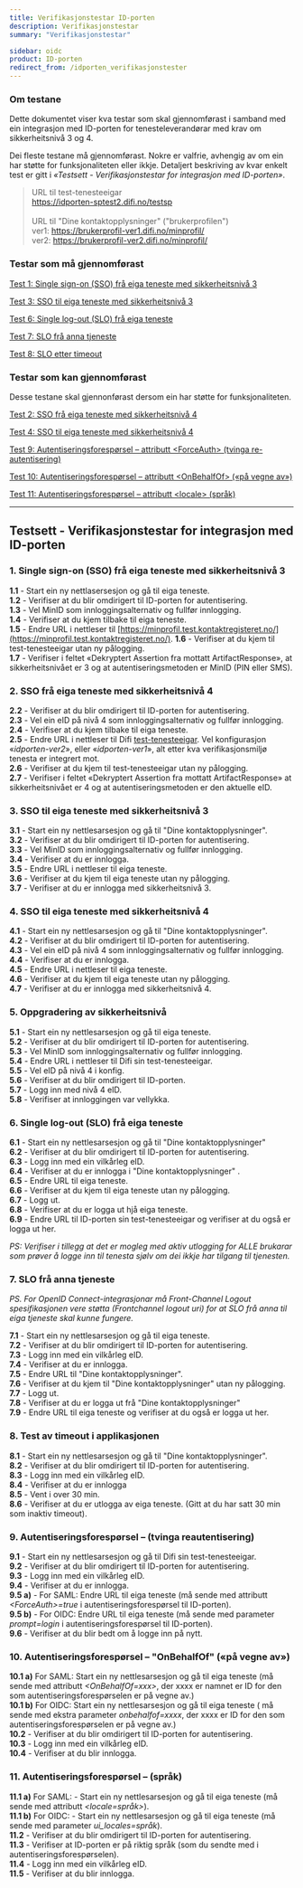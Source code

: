 ```yaml
---
title: Verifikasjonstestar ID-porten
description: Verifikasjonstestar
summary: "Verifikasjonstestar"

sidebar: oidc
product: ID-porten
redirect_from: /idporten_verifikasjonstester
---
```


### Om testane

Dette dokumentet viser kva testar som skal gjennomførast i samband med ein integrasjon med ID-porten for tenesteleverandørar med krav om sikkerheitsnivå 3 og 4.

Dei fleste testane må gjennomførast. Nokre er valfrie, avhengig av om ein har støtte for funksjonaliteten eller ikkje.
Detaljert beskriving av kvar enkelt test er gitt i *«Testsett - Verifikasjonstestar for integrasjon med ID-porten»*.

> URL til test-tenesteeigar <br>
> <https://idporten-sptest2.difi.no/testsp> <br><br>
> URL til "Dine kontaktopplysninger" ("brukerprofilen") <br>
> ver1: <https://brukerprofil-ver1.difi.no/minprofil/> <br>
> ver2: <https://brukerprofil-ver2.difi.no/minprofil/>

### Testar som må gjennomførast

[Test 1: Single sign-on (SSO) frå eiga teneste med sikkerheitsnivå 3]({{site.baseurl}}/docs/idporten/idporten/idporten_verifikasjonstester#1-single-sign-on-sso-frå-eiga-teneste-med-sikkerheitsnivå-3)

[Test 3: SSO til eiga teneste med sikkerheitsnivå 3]({{site.baseurl}}/docs/idporten/idporten/idporten_verifikasjonstester#3-sso-til-eiga-teneste-med-sikkerheitsnivå-3)

[Test 6: Single log-out (SLO) frå eiga teneste]({{site.baseurl}}/docs/idporten/idporten/idporten_verifikasjonstester#6-single-log-out-slo-frå-eiga-teneste)

[Test 7: SLO frå anna tjeneste]({{site.baseurl}}/docs/idporten/idporten/idporten_verifikasjonstester#7-slo-frå-anna-tjeneste)

[Test 8: SLO etter timeout]({{site.baseurl}}/docs/idporten/idporten/idporten_verifikasjonstester#8-test-av-timeout-i--applikasjonen)


### Testar som kan gjennomførast
Desse testane skal gjennonførast dersom ein har støtte for funksjonaliteten.

[Test 2: SSO frå eiga teneste med sikkerheitsnivå 4]({{site.baseurl}}/docs/idporten/idporten/idporten_verifikasjonstester#2-sso-frå-eiga-teneste-med-sikkerheitsnivå-4)

[Test 4: SSO til eiga teneste med sikkerheitsnivå 4]({{site.baseurl}}/docs/idporten/idporten/idporten_verifikasjonstester#4-sso-til-eiga-teneste-med-sikkerheitsnivå-4)

[Test 9: Autentiseringsforespørsel – attributt \<ForceAuth> (tvinga re-autentisering)]({{site.baseurl}}/docs/idporten/idporten/idporten_verifikasjonstester#9-autentiseringsforespørsel--tvinga-reautentisering)

[Test 10: Autentiseringsforespørsel – attributt \<OnBehalfOf> («på vegne av»)]({{site.baseurl}}/docs/idporten/idporten/idporten_verifikasjonstester#10--autentiseringsforespørsel--onbehalfof-på-vegne-av)

[Test 11: Autentiseringsforespørsel – attributt \<locale> (språk)]({{site.baseurl}}/docs/idporten/idporten/idporten_verifikasjonstester#11-autentiseringsforespørsel--språk)


***


## Testsett - Verifikasjonstestar for integrasjon med ID-porten

### 1.	Single sign-on (SSO) frå eiga teneste med sikkerheitsnivå 3

**1.1** - Start ein ny nettlasersesjon og gå til eiga teneste.  
**1.2** - Verifiser at du blir omdirigert til ID-porten for autentisering.  
**1.3** - Vel MinID som innloggingsalternativ og fullfør innlogging.  
**1.4** - Verifiser at du kjem tilbake til eiga teneste.  
**1.5** - Endre URL i nettleser til [https://minprofil.test.kontaktregisteret.no/](https://minprofil.test.kontaktregisteret.no/). 
**1.6** - Verifiser at du kjem til test-tenesteeigar utan ny pålogging.  
**1.7** - Verifiser i feltet «Dekryptert Assertion fra mottatt ArtifactResponse», at sikkerheitsnivået er 3 og at autentiseringsmetoden er MinID (PIN eller SMS).  


### 2.	SSO frå eiga teneste med sikkerheitsnivå 4

**2.2** - Verifiser at du blir omdirigert til ID-porten for autentisering.  
**2.3** - Vel ein eID på nivå 4 som innloggingsalternativ og fullfør innlogging.  
**2.4** - Verifiser at du kjem tilbake til eiga teneste.  
**2.5** - Endre URL i nettleser til Difi [test-tenesteeigar](https://idporten-sptest2.difi.no/testsp). Vel konfigurasjon «*idporten-ver2*», eller «*idporten-ver1*», alt etter kva verifikasjonsmiljø tenesta er integrert mot.    
**2.6** - Verifiser at du kjem til test-tenesteeigar utan ny pålogging.  
**2.7** - Verifiser i feltet «Dekryptert Assertion fra mottatt ArtifactResponse» at sikkerheitsnivået er 4 og at autentiseringsmetoden er den aktuelle eID.  

### 3.	SSO til eiga teneste med sikkerheitsnivå 3

**3.1** - Start ein ny nettlesarsesjon og gå til "Dine kontaktopplysninger".<br>
**3.2** - Verifiser at du blir omdirigert til ID-porten for autentisering.  
**3.3** - Vel MinID som innloggingsalternativ og fullfør innlogging.  
**3.4** - Verifiser at du er innlogga.  
**3.5** -	Endre URL i nettleser til eiga teneste.  
**3.6** -	Verifiser at du kjem til eiga teneste utan ny pålogging.  
**3.7** -	Verifiser at du er innlogga med sikkerheitsnivå 3.  

### 4.	SSO til eiga teneste med sikkerheitsnivå 4

**4.1** - 	Start ein ny nettlesarsesjon og gå til "Dine kontaktopplysninger". <br>
**4.2** - 	Verifiser at du blir omdirigert til ID-porten for autentisering.  
**4.3** - 	Vel ein eID på nivå 4 som innloggingsalternativ og fullfør innlogging.  
**4.4** - 	Verifiser at du er innlogga.   
**4.5** - 	Endre URL i nettleser til eiga teneste.  
**4.6** - 	Verifiser at du kjem til eiga teneste utan ny pålogging.  
**4.7** - 	Verifiser at du er innlogga med sikkerheitsnivå 4.  

### 5.	Oppgradering av sikkerheitsnivå

**5.1** - 	Start ein ny nettlesarsesjon og gå til eiga teneste.  
**5.2** - 	Verifiser at du blir omdirigert til ID-porten for autentisering.  
**5.3** - 	Vel MinID som innloggingsalternativ og fullfør innlogging.  
**5.4** - 	Endre URL i nettleser til Difi sin test-tenesteeigar.  
**5.5** - 	Vel eID på nivå 4 i konfig.  
**5.6** - 	Verifiser at du blir omdirigert til ID-porten.  
**5.7** - 	Logg inn med nivå 4 eID.  
**5.8** - 	Verifiser at innloggingen var vellykka.  

### 6.	Single log-out (SLO) frå eiga teneste

**6.1** - 	Start ein ny nettlesarsesjon og gå til "Dine kontaktopplysninger"  <br>
**6.2** - 	Verifiser at du blir omdirigert til ID-porten for autentisering.  
**6.3** - 	Logg inn med ein vilkårleg eID.  
**6.4** - 	Verifiser at du er innlogga i "Dine kontaktopplysninger"  .  
**6.5** - 	Endre URL til eiga teneste.  
**6.6** - 	Verifiser at du kjem til eiga teneste utan ny pålogging.  
**6.7** - 	Logg ut.  
**6.8** - Verifiser at du er logga ut hjå eiga teneste.  
**6.9** - Endre URL til ID-porten sin test-tenesteeigar og verifiser at du også er logga ut her.  

*PS: Verifiser i tillegg at det er mogleg med aktiv utlogging for ALLE brukarar som prøver å logge inn til tenesta sjølv om dei ikkje har tilgang til tjenesten.*  

### 7.	SLO frå anna tjeneste

*PS. For OpenID Connect-integrasjonar må Front-Channel Logout spesifikasjonen vere støtta (Frontchannel logout uri) for at SLO frå anna til eiga tjeneste skal kunne fungere.*

**7.1** - Start ein ny nettlesarsesjon og gå til eiga teneste.  
**7.2** - Verifiser at du blir omdirigert til ID-porten for autentisering.  
**7.3** - Logg inn med ein vilkårleg eID.  
**7.4** - Verifiser at du er innlogga.  
**7.5** - Endre URL til "Dine kontaktopplysninger".<br>
**7.6** - Verifiser at du kjem til "Dine kontaktopplysninger" utan ny pålogging.  
**7.7** - Logg ut.  
**7.8** - Verifiser at du er logga ut frå "Dine kontaktopplysninger" <br>
**7.9** - Endre URL til eiga teneste og verifiser at du også er logga ut her.  

### 8.	Test av timeout i  applikasjonen

**8.1** - Start ein ny nettlesarsesjon og gå til "Dine kontaktopplysninger". <br>
**8.2** - Verifiser at du blir omdirigert til ID-porten for autentisering.  
**8.3** - Logg inn med ein vilkårleg eID.  
**8.4** - Verifiser at du er innlogga  
**8.5** - Vent i over 30 min.  
**8.6** - Verifiser at du er utlogga av eiga teneste. (Gitt at du har satt 30 min som inaktiv timeout).  


### 9. Autentiseringsforespørsel – (tvinga reautentisering)

**9.1** - 	Start ein ny nettlesarsesjon og gå til Difi sin test-tenesteeigar.  
**9.2** - 	Verifiser at du blir omdirigert til ID-porten for autentisering.  
**9.3** - 	Logg inn med ein vilkårleg eID.  
**9.4** - 	Verifiser at du er innlogga.  
**9.5 a)** - For SAML: Endre URL til eiga teneste (må sende med attributt *\<ForceAuth>=true* i autentiseringsforespørsel til ID-porten).  
**9.5 b)** - For OIDC: Endre URL til eiga teneste (må sende med parameter *prompt=login* i autentiseringsforespørsel til ID-porten).  
**9.6** - 	Verifiser at du blir bedt om å logge inn på nytt.  

### 10. 	Autentiseringsforespørsel – "OnBehalfOf" («på vegne av»)
**10.1 a)** For SAML: Start ein ny nettlesarsesjon og gå til eiga teneste (må sende med attributt *\<OnBehalfOf=xxx>*, der xxxx er namnet er ID for den som autentiseringsforespørselen er på vegne av.)<br>
**10.1 b)** For OIDC: Start ein ny nettlesarsesjon og gå til eiga teneste ( må sende med ekstra parameter *onbehalfof=xxxx*, der xxxx er ID for den som autentiseringsforespørselen er på vegne av.)   
**10.2** - Verifiser at du blir omdirigert til ID-porten for autentisering.  
**10.3** - Logg inn med ein vilkårleg eID.  
**10.4** - Verifiser at du blir innlogga.  

### 11. Autentiseringsforespørsel – (språk)
**11.1 a)** For SAML: - Start ein ny nettlesarsesjon og gå til eiga teneste (må sende med attributt *\<locale=språk>*). <br>
**11.1 b)** For OIDC: - Start ein ny nettlesarsesjon og gå til eiga teneste (må sende med parameter *ui_locales=språk*).<br>
**11.2** - Verifiser at du blir omdirigert til ID-porten for autentisering.  
**11.3** - Verifiser at ID-porten er på riktig språk (som du sendte med i autentiseringsforespørselen).  
**11.4** - Logg inn med ein vilkårleg eID.  
**11.5** - Verifiser at du blir innlogga.  
